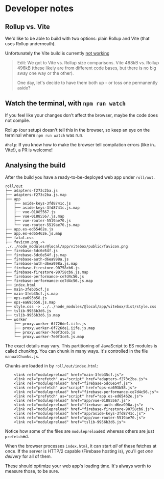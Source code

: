 # Developer notes

## Rollup vs. Vite

We'd like to be able to build with two options: plain Rollup and Vite (that uses Rollup underneath).

Unfortunately the Vite build is currently [not working](https://github.com/akauppi/GroundLevel-firebase-es/issues/35) 

>Edit: We got to Vite vs. Rollup size comparisons. Vite 488kB vs. Rollup 496kB (these likely are from different code bases, but there is no big sway one way or the other).
>
>One day, let's decide to have them both up - or toss one permanently aside?


## Watch the terminal, with `npm run watch`

If you feel like your changes don't affect the browser, maybe the code does not compile.

Rollup (our setup) doesn't tell this in the browser, so keep an eye on the terminal where `npm run watch` was run.

`#help`: If you know how to make the browser tell compilation errors (like in.. Vite!), a PR is welcome!


## Analysing the build

<!-- moved from README -->

After the build you have a ready-to-be-deployed web app under `roll/out`.

```
roll/out
├── adapters-f273c2ba.js
├── adapters-f273c2ba.js.map
├── app
│   ├── aside-keys-3fd8741c.js
│   ├── aside-keys-3fd8741c.js.map
│   ├── vue-01885567.js
│   ├── vue-01885567.js.map
│   ├── vue-router-5519ae70.js
│   └── vue-router-5519ae70.js.map
├── app.es-ed65462e.js
├── app.es-ed65462e.js.map
├── fatal.css
├── favicon.png -> ../../node_modules/@local/app/vitebox/public/favicon.png
├── firebase-5dc6e54f.js
├── firebase-5dc6e54f.js.map
├── firebase-auth-d6ea998a.js
├── firebase-auth-d6ea998a.js.map
├── firebase-firestore-90758cb6.js
├── firebase-firestore-90758cb6.js.map
├── firebase-performance-ce7d4c56.js
├── firebase-performance-ce7d4c56.js.map
├── index.html
├── main-3feb35cf.js
├── main-3feb35cf.js.map
├── ops-ea693b58.js
├── ops-ea693b58.js.map
├── style.css -> ../../node_modules/@local/app/vitebox/dist/style.css
├── tslib-9956b3d6.js
├── tslib-9956b3d6.js.map
└── worker
    ├── proxy.worker-6f726de1.iife.js
    ├── proxy.worker-6f726de1.iife.js.map
    ├── proxy.worker-7e0f3ce5.js
    └── proxy.worker-7e0f3ce5.js.map
```

The exact details may vary. This partitioning of JavaScript to ES modules is called *chunking*. You can chunk in many ways. It's controlled in the file `manualChunks.js`.

Chunks are loaded in by `roll/out/index.html`:

```
    <link rel="modulepreload" href="main-3feb35cf.js">
    <link rel="prefetch" as="script" href="adapters-f273c2ba.js">
    <link rel="modulepreload" href="firebase-5dc6e54f.js">
    <link rel="prefetch" as="script" href="ops-ea693b58.js">
    <link rel="modulepreload" href="firebase-performance-ce7d4c56.js">
    <link rel="prefetch" as="script" href="app.es-ed65462e.js">
    <link rel="modulepreload" href="app/vue-01885567.js">
    <link rel="modulepreload" href="firebase-auth-d6ea998a.js">
    <link rel="modulepreload" href="firebase-firestore-90758cb6.js">
    <link rel="modulepreload" href="app/aside-keys-3fd8741c.js">
    <link rel="modulepreload" href="app/vue-router-5519ae70.js">
    <link rel="modulepreload" href="tslib-9956b3d6.js">
```

Notice how some of the files are `modulepreload`ed whereas others are just `prefetch`ed.

When the browser processes `index.html`, it can start *all* of these fetches at once. If the server is HTTP/2 capable (Firebase hosting is), you'll get *one delivery* for all of them.

These should optimize your web app's loading time. It's always worth to measure those, to be sure.
